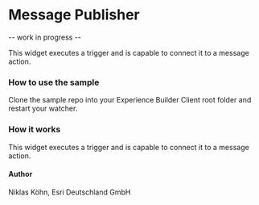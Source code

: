 # Message Publisher
-- work in progress --

This widget executes a trigger and is capable to connect it to a message action.

### How to use the sample
Clone the sample repo into your Experience Builder Client root folder and restart your watcher.

### How it works
This widget executes a trigger and is capable to connect it to a message action.

#### Author
Niklas Köhn, Esri Deutschland GmbH
